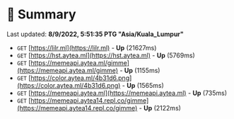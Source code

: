 # 📖 Summary
Last updated: **8/9/2022, 5:51:35 PTG "Asia/Kuala_Lumpur"**

- `GET` [https://lilr.ml](https://lilr.ml) - **Up** (21627ms)
- `GET` [https://hst.aytea.ml](https://hst.aytea.ml) - **Up** (5769ms)
- `GET` [https://memeapi.aytea.ml/gimme](https://memeapi.aytea.ml/gimme) - **Up** (1155ms)
- `GET` [https://color.aytea.ml/4b31d6.png](https://color.aytea.ml/4b31d6.png) - **Up** (1565ms)
- `GET` [https://memeapi.aytea.ml](https://memeapi.aytea.ml) - **Up** (735ms)
- `GET` [https://memeapi.aytea14.repl.co/gimme](https://memeapi.aytea14.repl.co/gimme) - **Up** (2122ms)
